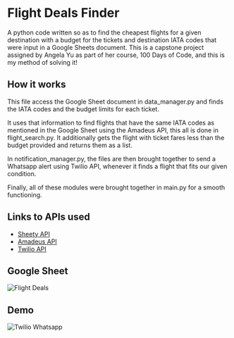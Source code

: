 
# Flight Deals Finder

A python code written so as to find the cheapest flights for a given destination with a budget for the tickets and destination IATA codes that were input in a Google Sheets document. This is a capstone project assigned by Angela Yu as part of her course, 100 Days of Code, and this is my method of solving it!




## How it works

This file access the Google Sheet document in data_manager.py and finds the IATA codes and the budget limits for each ticket. 

It uses that information to find flights that have the same IATA codes as mentioned in the Google Sheet using the Amadeus API, this all is done in flight_search.py. It additionally gets the flight with ticket fares less than the budget provided and returns them as a list.

In notification_manager.py, the files are then brought together to send a Whatsapp alert using Twilio API, whenever it finds a flight that fits our given condition.

Finally, all of these modules were brought together in main.py for a smooth functioning.


## Links to APIs used

 - [Sheety API](https://sheety.co/)
 - [Amadeus API](https://developers.amadeus.com/self-service/category/flights/api-doc/flight-offers-search/api-reference)
 - [Twilio API](https://www.twilio.com/docs/whatsapp/quickstart/python)

## Google Sheet

![Flight Deals](https://github.com/user-attachments/assets/2a83c7af-a440-44ad-9ac3-2b9239a4a823)

## Demo

![Twilio Whatsapp](https://github.com/user-attachments/assets/f8f1ebc9-fae4-4578-9051-1dda5e051112)

